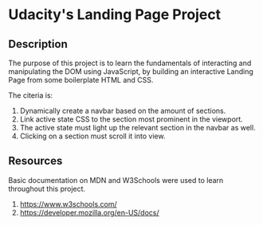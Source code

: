 # Udacity's Landing Page Project


## Description
The purpose of this project is to learn the fundamentals of interacting and manipulating the DOM using JavaScript, by building an interactive Landing Page from some boilerplate HTML and CSS.

The citeria is:
1. Dynamically create a navbar based on the amount of sections. 
2. Link active state CSS to the section most prominent in the viewport. 
3. The active state must light up the relevant section in the navbar as well.
4. Clicking on a section must scroll it into view.

## Resources
Basic documentation on MDN and W3Schools were used to learn throughout this project.
1. https://www.w3schools.com/
2. https://developer.mozilla.org/en-US/docs/



